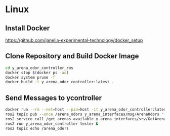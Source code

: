 # Linux

## Install Docker

<https://github.com/janelia-experimental-technology/docker_setup>

## Clone Repository and Build Docker Image

```sh
cd y_arena_odor_controller_ros
docker stop $(docker ps -aq)
docker system prune -f
docker build -t y_arena_odor_controller:latest .
```

## Send Messages to ycontroller

```sh
docker run --rm --net=host --pid=host -it y_arena_odor_controller:latest
ros2 topic pub --once /arena_odors y_arena_interfaces/msg/ArenaOdors "{arena: 0, odors: [0, 1, 2]}"
ros2 service call /get_arenas_available y_arena_interfaces/srv/GetArenas
ros2 run y_arena_odor_controller tester &
ros2 topic echo /arena_odors
```
